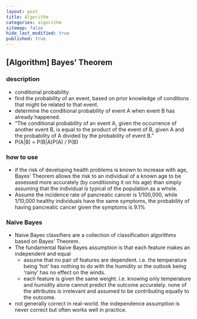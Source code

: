 ```yaml
---
layout: post
title: Algorithm 
categories: algorithm
sitemap: false
hide_last_modified: true
published: true
---
```


## [Algorithm] Bayes' Theorem

### description

- conditional probability
- find the probability of an event, based on prior knowledge of conditions that might be related to that event.
- determine the conditional probability of event A when event B has already happened.
- “The conditional probability of an event A, given the occurrence of another event B, is equal to the product of the event of B, given A and the probability of A divided by the probability of event B.”
- P(A|B) = P(B|A)P(A) / P(B)

### how to use

- if the risk of developing health problems is known to increase with age, Bayes’ Theorem allows the risk to an individual of a known age to be assessed more accurately (by conditioning it on his age) than simply assuming that the individual is typical of the population as a whole.
- Assume the incidence rate of pancreatic cancer is 1/100,000, while 1/10,000 healthy individuals have the same symptoms, the probability of having pancreatic cancer given the symptoms is 9.1%

### Naive Bayes

- Naive Bayes classifiers are a collection of classification algorithms based on Bayes’ Theorem.
- The fundamental Naive Bayes assumption is that each feature makes an independent and equal
    - assume that no pair of features are dependent. i.e. the temperature being ‘hot’ has nothing to do with the humidity or the outlook being ‘rainy’ has no effect on the winds.
    - each feature is given the same weight. i.e. knowing only temperature and humidity alone cannot predict the outcome accurately. none of the attributes is irrelevant and assumed to be contributing equally to the outcome.
- not generally correct in real-world. the independence assumption is never correct but often works well in practice.